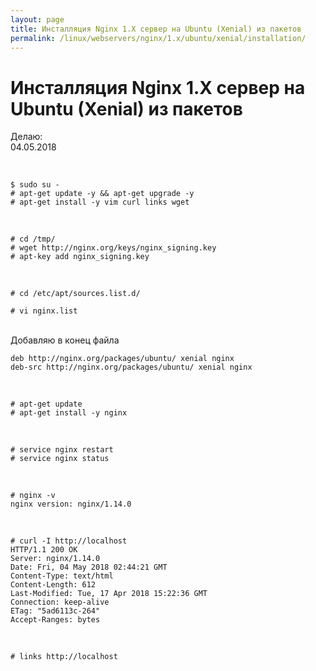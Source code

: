 ```yaml
---
layout: page
title: Инсталляция Nginx 1.X сервер на Ubuntu (Xenial) из пакетов
permalink: /linux/webservers/nginx/1.x/ubuntu/xenial/installation/
---
```


# Инсталляция Nginx 1.X сервер на Ubuntu (Xenial) из пакетов


Делаю:  
04.05.2018


<br/>

    $ sudo su -
    # apt-get update -y && apt-get upgrade -y
    # apt-get install -y vim curl links wget


<br/>

    # cd /tmp/
    # wget http://nginx.org/keys/nginx_signing.key
    # apt-key add nginx_signing.key

<br/>

    # cd /etc/apt/sources.list.d/

    # vi nginx.list

<br/>
Добавляю в конец файла
<br/>

    deb http://nginx.org/packages/ubuntu/ xenial nginx
    deb-src http://nginx.org/packages/ubuntu/ xenial nginx

<br/>

    # apt-get update
    # apt-get install -y nginx

<br/>

    # service nginx restart
    # service nginx status
    
<br/>
    
    # nginx -v
    nginx version: nginx/1.14.0


<br/>

    # curl -I http://localhost
    HTTP/1.1 200 OK
    Server: nginx/1.14.0
    Date: Fri, 04 May 2018 02:44:21 GMT
    Content-Type: text/html
    Content-Length: 612
    Last-Modified: Tue, 17 Apr 2018 15:22:36 GMT
    Connection: keep-alive
    ETag: "5ad6113c-264"
    Accept-Ranges: bytes


<br/>   


    # links http://localhost
